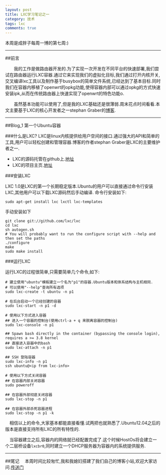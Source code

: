 ```yaml
---
layout: post
title: LXC学习笔记之一
category: 技术
tags: lxc
comments: true
---
```


本周是成胖子每周一博的第七周:)

---

##前言

&emsp;&emsp;我的工作是做路由器开发的.为了实现一次开发在不同平台的快速部署,我们尝试在路由器运行LXC容器.通过它来实现我们的虚拟化目标,我们通过打开内核开关,交叉编译lxc工具以及制作基于busybox的简单文件系统,已经达到了基本目标.同时我们在容器内移植了openwrt的opkg功能,使得容器内部可以通过opkg的方式快速安装ipk,从而在传统路由器上快速实现了openwrt的特色功能o.

&emsp;&emsp;虽然基本功能可以使用了,但是我的LXC基础还是很薄弱.周末花点时间看看.本文主要基于LXC的核心开发者之一stephan Graber的[博客](https://www.stgraber.org/2013/12/20/lxc-1-0-blog-post-series/).

---

##Blog_1 第一个Ubuntu容器

###什么是LXC?
LXC是linux内核提供给用户空间的接口.通过强大的API和简单的工具,用户可以轻松创建和管理容器.博客的作者stephan Graber是LXC的主要维护者之一.

* LXC的源码托管在github上.[地址](http://github.com/lxc)
* LXC的项目主页.[地址](http://linuxcontainers.org)

###安装LXC

LXC 1.0是LXC的第一个长期稳定版本.Ubuntu的用户可以直接通过命令行安装LXC,其他用户可以下载LXC源码然后手动编译.
命令行安装如下:
```
sudo apt-get install lxc lxctl lxc-templates
```
手动安装如下
```
git clone git://github.com/lxc/lxc
cd lxc
sh autogen.sh
# You will probably want to run the configure script with --help and then set the paths
./configure
make
sudo make install
```

###运行LXC

运行LXC的过程很简单,只需要简单几个命令,如下:
```
# 建立使用"ubuntu"模板建立一个名为"p1"的容器.Ubuntu版本和体系结构与主机相同.
# 可以使用"--help"查询所有选项
sudo lxc-create -t ubuntu -n p1

# 在后台启动一个已经创建的容器
sudo lxc-start -n p1 -d

# 使用以下方式进入容器
## 进入一个容器的控制台(使用ctrl-a + q 来脱离容器的控制台)
sudo lxc-console -n p1

## Spawn bash directly in the container (bypassing the console login), requires a >= 3.8 kernel
## 直接进入容器中的bash
sudo lxc-attach -n p1

## SSH 登陆容器
sudo lxc-info -n p1
ssh ubuntu@<ip from lxc-info>

# 使用以下方式关闭容器
## 在容器内部关闭容器
sudo poweroff

## 在容器外部彻底关闭容器
sudo lxc-stop -n p1

## 在容器外部杀死容器进程
sudo lxc-stop -n p1 -k
```
&emsp;相信以上的命令,大家基本都能直接看懂.试两把也就熟悉了.Ubuntu12.04之后的版本是直接支持所有LXC的所有特性的.

&emsp;当容器建立之后,容器内的网络就已经配置完成了.这个时候HostOs将会建立一个二层桥设备`lxcbr0`,同时建立一个DHCP服务器为容器内的系统提供服务.

---

##尾记
&emsp;本周时间比较匆忙,我和我媳妇搭建了我们自己的博客小站,欢迎大家访问.[传送门](http://chengyi818.github.io/)
